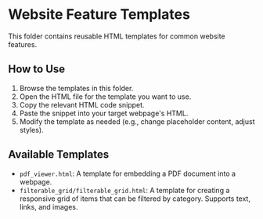 # Website Feature Templates

This folder contains reusable HTML templates for common website features.

## How to Use

1. Browse the templates in this folder.
2. Open the HTML file for the template you want to use.
3. Copy the relevant HTML code snippet.
4. Paste the snippet into your target webpage's HTML.
5. Modify the template as needed (e.g., change placeholder content, adjust styles).

## Available Templates

- `pdf_viewer.html`: A template for embedding a PDF document into a webpage.
- `filterable_grid/filterable_grid.html`: A template for creating a responsive grid of items that can be filtered by category. Supports text, links, and images.
